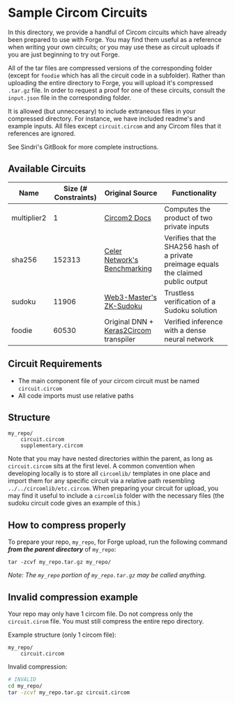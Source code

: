 # Sample Circom Circuits

In this directory, we provide a handful of Circom circuits which have already been prepared to use with Forge.  You may find them useful as a reference when writing your own circuits; or you may use these as circuit uploads if you are just beginning to try out Forge.

All of the tar files are compressed versions of the corresponding folder (except for `foodie` which has all the circuit code in a subfolder).  Rather than uploading the entire directory to Forge, you will upload it's compressed `.tar.gz` file.  In order to request a proof for one of these circuits, consult the `input.json` file in the corresponding folder.  

It is allowed (but unneccesary) to include extraneous files in your compressed directory.  For instance, we have included readme's and example inputs.  All files except `circuit.circom` and any Circom files that it references are ignored.

See Sindri's GitBook for more complete instructions. 

## Available Circuits

| Name | Size (# Constraints) | Original Source | Functionality | 
| ---- | ---- | --------------- | ------------- | 
| multiplier2 | 1 | [Circom2 Docs](https://docs.circom.io/getting-started/writing-circuits/)| Computes the product of two private inputs| 
| sha256      | 152313 | [Celer Network's Benchmarking](https://github.com/celer-network/zk-benchmark/tree/main) | Verifies that the SHA256 hash of a private preimage equals the claimed public output|
| sudoku      | 11906 | [Web3-Master's ZK-Sudoku](https://github.com/web3-master/zksnark-sudoku)| Trustless verification of a Sudoku solution |
| foodie      | 60530 | Original DNN + [Keras2Circom](https://github.com/socathie/keras2circom) transpiler | Verified inference with a dense neural network |



## Circuit Requirements
- The main component file of your circom circuit must be named `circuit.circom`
- All code imports must use relative paths

## Structure
```
my_repo/
    circuit.circom
    supplementary.circom
```
Note that you may have nested directories within the parent, as long as `circuit.circom` sits at the first level.  A common convention when developing locally is to store all `circomlib/` templates in one place and import them for any specific circuit via a relative path resembling `../../circomlib/etc.circom`.  When preparing your circuit for upload, you may find it useful to include a `circomlib` folder with the necessary files (the sudoku circuit code gives an example of this.)

## How to compress properly
To prepare your repo, `my_repo`, for Forge upload, run the following command ***from the parent directory*** of `my_repo`:
```
tar -zcvf my_repo.tar.gz my_repo/
```
*Note: The `my_repo` portion of `my_repo.tar.gz` may be called anything.*

## Invalid compression example
Your repo may only have 1 circom file. Do not compress only the `circuit.cirom` file. You must still compress the entire repo directory.

Example structure (only 1 circom file):
```
my_repo/
    circuit.circom
```

Invalid compression:
```bash
# INVALID
cd my_repo/
tar -zcvf my_repo.tar.gz circuit.circom
```
